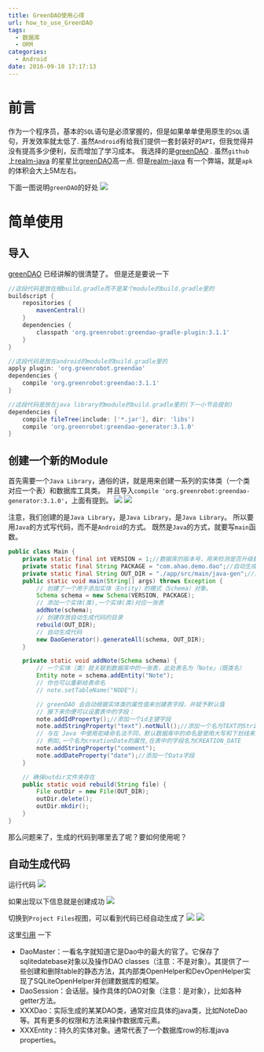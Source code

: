 ```yaml
---
title: GreenDAO使用心得
url: how_to_use_GreenDAO
tags:
  - 数据库
  - ORM
categories:
  - Android
date: 2016-09-10 17:17:13
---
```


# 前言
作为一个程序员，基本的`SQL`语句是必须掌握的，但是如果单单使用原生的`SQL`语句，开发效率就太低了.
虽然`Android`有给我们提供一套封装好的`API`，但我觉得并没有提高多少便利，反而增加了学习成本。
我选择的是[greenDAO](https://github.com/greenrobot/greenDAO) .
虽然`github`上[realm-java](https://github.com/realm/realm-java) 的星星比[greenDAO](https://github.com/greenrobot/greenDAO)高一点.
但是[realm-java](https://github.com/realm/realm-java) 有一个弊端，就是`apk`的体积会大上5M左右。

<!-- more -->

下面一图说明`greenDAO`的好处
![](GreenDAO使用心得_01.png)

# 简单使用
## 导入
[greenDAO](https://github.com/greenrobot/greenDAO) 已经讲解的很清楚了。
但是还是要说一下
```groovy
//这段代码是放在根build.gradle而不是某个module的build.gradle里的
buildscript {
    repositories {
        mavenCentral()
    }
    dependencies {
        classpath 'org.greenrobot:greendao-gradle-plugin:3.1.1'
    }
}
```

```groovy
//这段代码是放在android的module的build.gradle里的
apply plugin: 'org.greenrobot.greendao'
dependencies {
    compile 'org.greenrobot:greendao:3.1.1'
}
```

```groovy
//这段代码是放在java library的module的build.gradle里的(下一小节会提到)
dependencies {
    compile fileTree(include: ['*.jar'], dir: 'libs')
    compile 'org.greenrobot:greendao-generator:3.1.0'
}
```


## 创建一个新的Module
首先需要一个`Java Library`，通俗的讲，就是用来创建一系列的实体类（一个类对应一个表）和数据库工具类。
并且导入`compile 'org.greenrobot:greendao-generator:3.1.0'`，上面有提到。
![](GreenDAO使用心得_02.png)
![](GreenDAO使用心得_03.png)


注意，我们创建的是`Java Library`，是`Java Library`，是`Java Library`。
所以要用`Java`的方式写代码，而不是`Android`的方式。
既然是`Java`的方式，就要写`main`函数。
```java
public class Main {
    private static final int VERSION = 1;//数据库的版本号，用来检测是否升级数据库
    private static final String PACKAGE = "com.ahao.demo.dao";//自动生成代码的包名
    private static final String OUT_DIR = "./app/src/main/java-gen";//自动生成代码的路径
    public static void main(String[] args) throws Exception {
        // 创建了一个用于添加实体（Entity）的模式（Schema）对象。
        Schema schema = new Schema(VERSION, PACKAGE);
        // 添加一个实体(类),一个实体(类)对应一张表
        addNote(schema);
        // 创建存放自动生成代码的目录
        rebuild(OUT_DIR);
        // 自动生成代码
        new DaoGenerator().generateAll(schema, OUT_DIR);
    }

    private static void addNote(Schema schema) {
        // 一个实体（类）就关联到数据库中的一张表，此处表名为「Note」（既类名）
        Entity note = schema.addEntity("Note");
        // 你也可以重新给表命名
        // note.setTableName("NODE");

        // greenDAO 会自动根据实体类的属性值来创建表字段，并赋予默认值
        // 接下来你便可以设置表中的字段：
        note.addIdProperty();//添加一个id主键字段
        note.addStringProperty("text").notNull();//添加一个名为TEXT的String字段
        // 与在 Java 中使用驼峰命名法不同，默认数据库中的命名是使用大写和下划线来分割单词的。
        // 例如,一个名为creationDate的属性,在表中的字段名为CREATION_DATE
        note.addStringProperty("comment");
        note.addDateProperty("date");//添加一个Data字段
    }

    // 确保outdir文件夹存在
    public static void rebuild(String file) {
        File outDir = new File(OUT_DIR);
        outDir.delete();
        outDir.mkdir();
    }
}
```
那么问题来了，生成的代码到哪里去了呢？要如何使用呢？

## 自动生成代码
运行代码
![](GreenDAO使用心得_04.png)

如果出现以下信息就是创建成功
![](GreenDAO使用心得_05.png)

 切换到`Project Files`视图，可以看到代码已经自动生成了 
![](GreenDAO使用心得_06.png)
![](GreenDAO使用心得_07.png)


这里[引用](http://my.oschina.net/cheneywangc/blog/196354) 一下
- DaoMaster：一看名字就知道它是Dao中的最大的官了。它保存了sqlitedatebase对象以及操作DAO classes（注意：不是对象）。其提供了一些创建和删除table的静态方法，其内部类OpenHelper和DevOpenHelper实现了SQLiteOpenHelper并创建数据库的框架。
- DaoSession：会话层。操作具体的DAO对象（注意：是对象），比如各种getter方法。
- XXXDao：实际生成的某某DAO类，通常对应具体的java类，比如NoteDao等。其有更多的权限和方法来操作数据库元素。
- XXXEntity：持久的实体对象。通常代表了一个数据库row的标准java properties。


 
